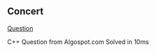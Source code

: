 ## Concert

[Question](https://algospot.com/judge/problem/read/CONCERT)

C++
Question from Algospot.com
Solved in 10ms
